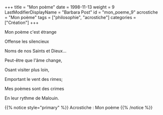 +++
title = "Mon poème"
date = 1998-11-13
weight = 9
LastModifierDisplayName = "Barbara Post"
id = "mon_poeme_9"
acrostiche = "Mon poème"
tags = ["philosophie", "acrostiche"]
categories = ["Création"]
+++

Mon poème c'est étrange

Offense les silencieux

Noms de nos Saints et Dieux...

Peut-être que l'âme change,

Osant visiter plus loin,

Emportant le vent des rimes;

Mes poèmes sont des crimes

En leur rythme de Malouin.

{{% notice style="primary" %}}
Acrostiche : Mon poème
{{% /notice %}}
